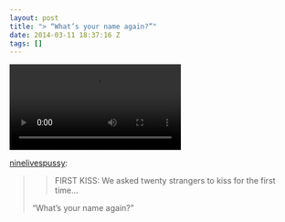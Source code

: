 ```yaml
---
layout: post
title: "> “What’s your name again?”"
date: 2014-03-11 18:37:16 Z
tags: []
---
```

<video autoplay="autoplay" controls="controls"><source src="http://vimeo.com/88671403"></video>

[ninelivespussy](http://ninelivespussy.tumblr.com/post/79207238610/first-kiss-we-asked-twenty-strangers-to-kiss-for):

> > FIRST KISS: We asked twenty strangers to kiss for the first time…
> 
> “What’s your name again?”
